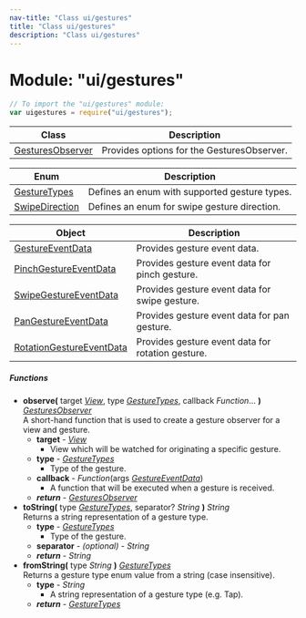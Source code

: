 ```yaml
---
nav-title: "Class ui/gestures"
title: "Class ui/gestures"
description: "Class ui/gestures"
---
```

# Module: "ui/gestures"

``` JavaScript
// To import the "ui/gestures" module:
var uigestures = require("ui/gestures");
```

Class | Description
------|------------
[GesturesObserver](../../ui/gestures/GesturesObserver.md) | Provides options for the GesturesObserver.

Enum | Description
------|------------
[GestureTypes](../../ui/gestures/GestureTypes.md) | Defines an enum with supported gesture types.
[SwipeDirection](../../ui/gestures/SwipeDirection.md) | Defines an enum for swipe gesture direction.

Object | Description
------|------------
[GestureEventData](../../ui/gestures/GestureEventData.md) | Provides gesture event data.
[PinchGestureEventData](../../ui/gestures/PinchGestureEventData.md) | Provides gesture event data for pinch gesture.
[SwipeGestureEventData](../../ui/gestures/SwipeGestureEventData.md) | Provides gesture event data for swipe gesture.
[PanGestureEventData](../../ui/gestures/PanGestureEventData.md) | Provides gesture event data for pan gesture.
[RotationGestureEventData](../../ui/gestures/RotationGestureEventData.md) | Provides gesture event data for rotation gesture.

##### Functions
 - **observe(** target [_View_](../../ui/core/view/View.md), type [_GestureTypes_](../../ui/gestures/GestureTypes.md), callback _Function_... **)** [_GesturesObserver_](../../ui/gestures/GesturesObserver.md)  
     A short-hand function that is used to create a gesture observer for a view and gesture.
   - **target** - [_View_](../../ui/core/view/View.md)  
     - View which will be watched for originating a specific gesture.
   - **type** - [_GestureTypes_](../../ui/gestures/GestureTypes.md)  
     - Type of the gesture.
   - **callback** - _Function_(args [_GestureEventData_](../../ui/gestures/GestureEventData.md))  
     - A function that will be executed when a gesture is received.
   - _**return**_ - [_GesturesObserver_](../../ui/gestures/GesturesObserver.md)
 - **toString(** type [_GestureTypes_](../../ui/gestures/GestureTypes.md), separator? _String_ **)** _String_  
     Returns a string representation of a gesture type.
   - **type** - [_GestureTypes_](../../ui/gestures/GestureTypes.md)  
     - Type of the gesture.
   - **separator** - _(optional)_ - _String_
   - _**return**_ - _String_
 - **fromString(** type _String_ **)** [_GestureTypes_](../../ui/gestures/GestureTypes.md)  
     Returns a gesture type enum value from a string (case insensitive).
   - **type** - _String_  
     - A string representation of a gesture type (e.g. Tap).
   - _**return**_ - [_GestureTypes_](../../ui/gestures/GestureTypes.md)